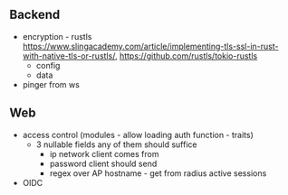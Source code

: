 ## Backend
- encryption - rustls https://www.slingacademy.com/article/implementing-tls-ssl-in-rust-with-native-tls-or-rustls/, https://github.com/rustls/tokio-rustls
  - config
  - data
- pinger from ws
## Web
- access control (modules - allow loading auth function - traits)
  - 3 nullable fields any of them should suffice
    - ip network client comes from
    - password client should send
    - regex over AP hostname - get from radius active sessions
- OIDC